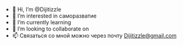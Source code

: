 - 👋 Hi, I’m @Dijitizzle
- 👀 I’m interested in  саморазватие
- 🌱 I’m currently learning 
- 💞️ I’m looking to collaborate on 
- 📫  Связаться со мной можно через почту Dijitizzle@gmail.com
<!---
Dijitizzle/Dijitizzle is a ✨ special ✨ repository because its `README.md` (this file) appears on your GitHub profile.
You can click the Preview link to take a look at your changes.
--->

